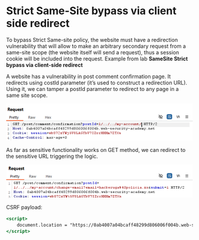 # Strict Same-Site bypass via client side redirect

To bypass Strict Same-site policy, the website must have a redirection vulnerability that will allow to make an arbitrary secondary request from a same-site scope (the website itself will send a request), thus a session cookie will be included into the request. Example from lab **SameSite Strict bypass via client-side redirect**

A website has a vulnerability in post comment confirmation page. It redirects using costId parameter (it’s used to construct a redirection URL). Using it, we can tamper a postId parameter to redirect to any page in a same site scope.

![image.png](Strict%20Same-Site%20bypass%20via%20client%20side%20redirect%201df021737a8980948a35f6471d364c15/image.png)

As far as sensitive functionality works on GET method, we can redirect to the sensitive URL triggering the logic.

![image.png](Strict%20Same-Site%20bypass%20via%20client%20side%20redirect%201df021737a8980948a35f6471d364c15/image%201.png)

CSRF payload:

```jsx
<script>
    document.location = "https://0ab4007a04bcaff48299d806006f004b.web-security-academy.net/post/comment/confirmation?postId=1/../../my-account/change-email?email=pwned%40policia.zx%26submit=1";
</script>
```